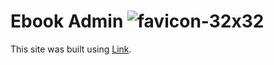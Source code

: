 # Ebook Admin ![favicon-32x32](https://github.com/hasanMohamed99/ebook-admin/assets/122566600/66269c21-9fc4-4be2-a63c-a8f53d7ad24d)

This site was built using [Link](https://ebook-admin-cf100.web.app/).
